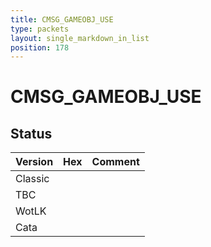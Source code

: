 ```yaml
---
title: CMSG_GAMEOBJ_USE
type: packets
layout: single_markdown_in_list
position: 178
---
```


# CMSG_GAMEOBJ_USE

## Status

Version | Hex | Comment
---------- | ---------- | ---------- 
Classic |  |  
TBC |  |  
WotLK |  |  
Cata |  |  
